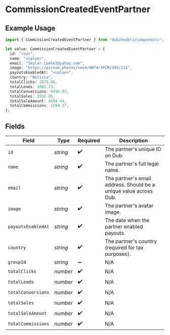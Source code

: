 # CommissionCreatedEventPartner

## Example Usage

```typescript
import { CommissionCreatedEventPartner } from "dub/models/components";

let value: CommissionCreatedEventPartner = {
  id: "<id>",
  name: "<value>",
  email: "Skylar.Lemke3@yahoo.com",
  image: "https://picsum.photos/seed/0Wf4rtPCM/393/115",
  payoutsEnabledAt: "<value>",
  country: "Bolivia",
  totalClicks: 2875.88,
  totalLeads: 3001.13,
  totalConversions: 6496.93,
  totalSales: 3562.05,
  totalSaleAmount: 4894.44,
  totalCommissions: 1594.37,
};
```

## Fields

| Field                                                             | Type                                                              | Required                                                          | Description                                                       |
| ----------------------------------------------------------------- | ----------------------------------------------------------------- | ----------------------------------------------------------------- | ----------------------------------------------------------------- |
| `id`                                                              | *string*                                                          | :heavy_check_mark:                                                | The partner's unique ID on Dub.                                   |
| `name`                                                            | *string*                                                          | :heavy_check_mark:                                                | The partner's full legal name.                                    |
| `email`                                                           | *string*                                                          | :heavy_check_mark:                                                | The partner's email address. Should be a unique value across Dub. |
| `image`                                                           | *string*                                                          | :heavy_check_mark:                                                | The partner's avatar image.                                       |
| `payoutsEnabledAt`                                                | *string*                                                          | :heavy_check_mark:                                                | The date when the partner enabled payouts.                        |
| `country`                                                         | *string*                                                          | :heavy_check_mark:                                                | The partner's country (required for tax purposes).                |
| `groupId`                                                         | *string*                                                          | :heavy_minus_sign:                                                | N/A                                                               |
| `totalClicks`                                                     | *number*                                                          | :heavy_check_mark:                                                | N/A                                                               |
| `totalLeads`                                                      | *number*                                                          | :heavy_check_mark:                                                | N/A                                                               |
| `totalConversions`                                                | *number*                                                          | :heavy_check_mark:                                                | N/A                                                               |
| `totalSales`                                                      | *number*                                                          | :heavy_check_mark:                                                | N/A                                                               |
| `totalSaleAmount`                                                 | *number*                                                          | :heavy_check_mark:                                                | N/A                                                               |
| `totalCommissions`                                                | *number*                                                          | :heavy_check_mark:                                                | N/A                                                               |